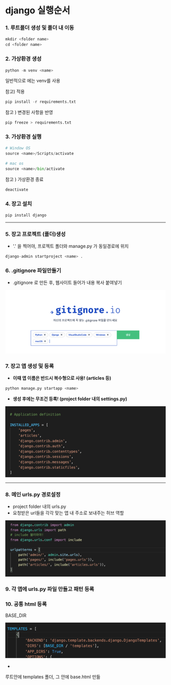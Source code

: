# django 실행순서



### 1. 루트폴더 생성 및 폴더 내 이동

```python
mkdir <folder name>
cd <folder name>
```



### 2. 가상환경 생성

```python
python -m venv <name>
```

일반적으로 <name>에는 venv를 사용



참고) 적용

```python
pip install -r requirements.txt
```

참고 ) 변경된 사항을 반영

```python
pip freeze > requirements.txt
```



### 3. 가상환경 실행

```python
# Window OS
source <name>/Scripts/activate
```

```python
# mac os
source <name>/bin/activate
```

참고 ) 가상환경 종료

```python
deactivate
```



### 4. 장고 설치

```python
pip install django
```



---



### 5. 장고 프로젝트 (폴더)생성

- '.' 을 찍어야, 프로젝트 폴더와 manage.py 가 동일경로에 위치

```python
django-admin startproject <name> .
```



### 6. .gitignore 파일만들기

- .gitignore 로 만든 후, 웹사이트 들어가 내용 복사 붙여넣기

![image-20210901124518417](images/image-20210901124518417.png)

### 7. 장고 앱 생성 및 등록

- **이때 앱 이름은 반드시 복수형으로 사용! (articles 등)**

```python
python manage.py startapp <name>
```

- **생성 후에는 무조건 등록! (project folder 내의 settings.py)**

![image-20210902191351264](images/image-20210902191351264.png)



---



### 8. 메인 urls.py 경로설정

- project folder 내의 urls.py
- 요청받은 url들을 각각 맞는 앱 내 주소로 보내주는 허브 역할

![image-20210902191818182](images/image-20210902191818182.png)



### 9. 각 앱에 urls.py 파일 만들고 패턴 등록



### 10. 공통 html 등록

BASE_DIR

![image-20210902131443056](images/image-20210902131443056.png)

+

루트안에 templates 폴더, 그 안에 base.html 만듦
